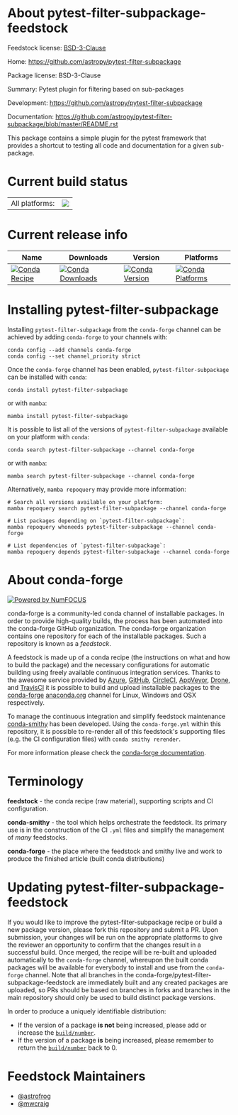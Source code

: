 About pytest-filter-subpackage-feedstock
========================================

Feedstock license: [BSD-3-Clause](https://github.com/conda-forge/pytest-filter-subpackage-feedstock/blob/main/LICENSE.txt)

Home: https://github.com/astropy/pytest-filter-subpackage

Package license: BSD-3-Clause

Summary: Pytest plugin for filtering based on sub-packages

Development: https://github.com/astropy/pytest-filter-subpackage

Documentation: https://github.com/astropy/pytest-filter-subpackage/blob/master/README.rst

This package contains a simple plugin for the pytest framework that
provides a shortcut to testing all code and documentation for a given
sub-package.


Current build status
====================


<table><tr><td>All platforms:</td>
    <td>
      <a href="https://dev.azure.com/conda-forge/feedstock-builds/_build/latest?definitionId=9958&branchName=main">
        <img src="https://dev.azure.com/conda-forge/feedstock-builds/_apis/build/status/pytest-filter-subpackage-feedstock?branchName=main">
      </a>
    </td>
  </tr>
</table>

Current release info
====================

| Name | Downloads | Version | Platforms |
| --- | --- | --- | --- |
| [![Conda Recipe](https://img.shields.io/badge/recipe-pytest--filter--subpackage-green.svg)](https://anaconda.org/conda-forge/pytest-filter-subpackage) | [![Conda Downloads](https://img.shields.io/conda/dn/conda-forge/pytest-filter-subpackage.svg)](https://anaconda.org/conda-forge/pytest-filter-subpackage) | [![Conda Version](https://img.shields.io/conda/vn/conda-forge/pytest-filter-subpackage.svg)](https://anaconda.org/conda-forge/pytest-filter-subpackage) | [![Conda Platforms](https://img.shields.io/conda/pn/conda-forge/pytest-filter-subpackage.svg)](https://anaconda.org/conda-forge/pytest-filter-subpackage) |

Installing pytest-filter-subpackage
===================================

Installing `pytest-filter-subpackage` from the `conda-forge` channel can be achieved by adding `conda-forge` to your channels with:

```
conda config --add channels conda-forge
conda config --set channel_priority strict
```

Once the `conda-forge` channel has been enabled, `pytest-filter-subpackage` can be installed with `conda`:

```
conda install pytest-filter-subpackage
```

or with `mamba`:

```
mamba install pytest-filter-subpackage
```

It is possible to list all of the versions of `pytest-filter-subpackage` available on your platform with `conda`:

```
conda search pytest-filter-subpackage --channel conda-forge
```

or with `mamba`:

```
mamba search pytest-filter-subpackage --channel conda-forge
```

Alternatively, `mamba repoquery` may provide more information:

```
# Search all versions available on your platform:
mamba repoquery search pytest-filter-subpackage --channel conda-forge

# List packages depending on `pytest-filter-subpackage`:
mamba repoquery whoneeds pytest-filter-subpackage --channel conda-forge

# List dependencies of `pytest-filter-subpackage`:
mamba repoquery depends pytest-filter-subpackage --channel conda-forge
```


About conda-forge
=================

[![Powered by
NumFOCUS](https://img.shields.io/badge/powered%20by-NumFOCUS-orange.svg?style=flat&colorA=E1523D&colorB=007D8A)](https://numfocus.org)

conda-forge is a community-led conda channel of installable packages.
In order to provide high-quality builds, the process has been automated into the
conda-forge GitHub organization. The conda-forge organization contains one repository
for each of the installable packages. Such a repository is known as a *feedstock*.

A feedstock is made up of a conda recipe (the instructions on what and how to build
the package) and the necessary configurations for automatic building using freely
available continuous integration services. Thanks to the awesome service provided by
[Azure](https://azure.microsoft.com/en-us/services/devops/), [GitHub](https://github.com/),
[CircleCI](https://circleci.com/), [AppVeyor](https://www.appveyor.com/),
[Drone](https://cloud.drone.io/welcome), and [TravisCI](https://travis-ci.com/)
it is possible to build and upload installable packages to the
[conda-forge](https://anaconda.org/conda-forge) [anaconda.org](https://anaconda.org/)
channel for Linux, Windows and OSX respectively.

To manage the continuous integration and simplify feedstock maintenance
[conda-smithy](https://github.com/conda-forge/conda-smithy) has been developed.
Using the ``conda-forge.yml`` within this repository, it is possible to re-render all of
this feedstock's supporting files (e.g. the CI configuration files) with ``conda smithy rerender``.

For more information please check the [conda-forge documentation](https://conda-forge.org/docs/).

Terminology
===========

**feedstock** - the conda recipe (raw material), supporting scripts and CI configuration.

**conda-smithy** - the tool which helps orchestrate the feedstock.
                   Its primary use is in the construction of the CI ``.yml`` files
                   and simplify the management of *many* feedstocks.

**conda-forge** - the place where the feedstock and smithy live and work to
                  produce the finished article (built conda distributions)


Updating pytest-filter-subpackage-feedstock
===========================================

If you would like to improve the pytest-filter-subpackage recipe or build a new
package version, please fork this repository and submit a PR. Upon submission,
your changes will be run on the appropriate platforms to give the reviewer an
opportunity to confirm that the changes result in a successful build. Once
merged, the recipe will be re-built and uploaded automatically to the
`conda-forge` channel, whereupon the built conda packages will be available for
everybody to install and use from the `conda-forge` channel.
Note that all branches in the conda-forge/pytest-filter-subpackage-feedstock are
immediately built and any created packages are uploaded, so PRs should be based
on branches in forks and branches in the main repository should only be used to
build distinct package versions.

In order to produce a uniquely identifiable distribution:
 * If the version of a package **is not** being increased, please add or increase
   the [``build/number``](https://docs.conda.io/projects/conda-build/en/latest/resources/define-metadata.html#build-number-and-string).
 * If the version of a package **is** being increased, please remember to return
   the [``build/number``](https://docs.conda.io/projects/conda-build/en/latest/resources/define-metadata.html#build-number-and-string)
   back to 0.

Feedstock Maintainers
=====================

* [@astrofrog](https://github.com/astrofrog/)
* [@mwcraig](https://github.com/mwcraig/)

